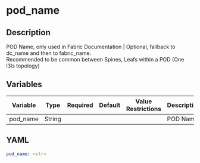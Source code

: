 # pod_name

## Description

POD Name, only used in Fabric Documentation | Optional, fallback to dc_name and then to fabric_name.<br>Recommended to be common between Spines, Leafs within a POD (One l3ls topology)<br>

## Variables

| Variable | Type | Required | Default | Value Restrictions | Description |
| -------- | ---- | -------- | ------- | ------------------ | ----------- |
| pod_name | String |  |  |  | POD Name |

## YAML

```yaml
pod_name: <str>
```